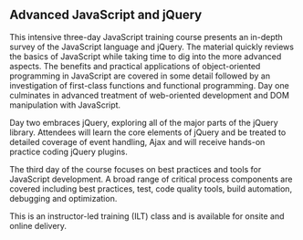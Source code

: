 ## Advanced JavaScript and jQuery

This intensive three-day JavaScript training course presents an in-depth survey of the JavaScript language and jQuery. The material quickly reviews the basics of JavaScript while taking time to dig into the more advanced aspects. The benefits and practical applications of object-oriented programming in JavaScript are covered in some detail followed by an investigation of first-class functions and functional programming. Day one culminates in advanced treatment of web-oriented development and DOM manipulation with JavaScript.

Day two embraces jQuery, exploring all of the major parts of the jQuery library. Attendees will learn the core elements of jQuery and be treated to detailed coverage of event handling, Ajax and will receive hands-on practice coding jQuery plugins.

The third day of the course focuses on best practices and tools for JavaScript development. A broad range of critical process components are covered including best practices, test, code quality tools, build automation, debugging and optimization.

This is an instructor-led training (ILT) class and is available for onsite and online delivery.
